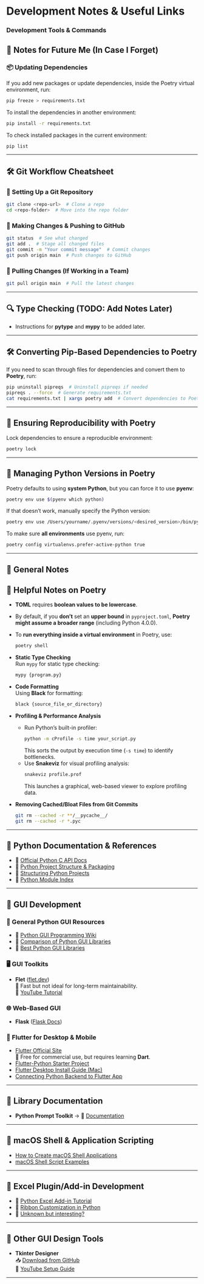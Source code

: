 # **Development Notes & Useful Links**


### **Development Tools & Commands**

## **📌 Notes for Future Me (In Case I Forget)**

### **📦 Updating Dependencies**
If you add new packages or update dependencies, inside the Poetry virtual environment, run:

```sh
pip freeze > requirements.txt
```

To install the dependencies in another environment:

```sh
pip install -r requirements.txt
```

To check installed packages in the current environment:

```sh
pip list
```

---

## **🛠 Git Workflow Cheatsheet**
### **📌 Setting Up a Git Repository**
```sh
git clone <repo-url>  # Clone a repo
cd <repo-folder>  # Move into the repo folder
```

### **📝 Making Changes & Pushing to GitHub**
```sh
git status  # See what changed
git add .  # Stage all changed files
git commit -m "Your commit message"  # Commit changes
git push origin main  # Push changes to GitHub
```

### **🔄 Pulling Changes (If Working in a Team)**
```sh
git pull origin main  # Pull the latest changes
```

---

## **🔍 Type Checking (TODO: Add Notes Later)**
- Instructions for **pytype** and **mypy** to be added later.

---

## **🛠 Converting Pip-Based Dependencies to Poetry**
If you need to scan through files for dependencies and convert them to **Poetry**, run:

```sh
pip uninstall pipreqs  # Uninstall pipreqs if needed
pipreqs . --force  # Generate requirements.txt
cat requirements.txt | xargs poetry add  # Convert dependencies to Poetry
```

---

## **🔄 Ensuring Reproducibility with Poetry**
Lock dependencies to ensure a reproducible environment:

```sh
poetry lock
```

---

## **🐍 Managing Python Versions in Poetry**
Poetry defaults to using **system Python**, but you can force it to use **pyenv**:

```sh
poetry env use $(pyenv which python)
```

If that doesn’t work, manually specify the Python version:

```sh
poetry env use /Users/yourname/.pyenv/versions/<desired_version>/bin/python
```

To make sure **all environments** use pyenv, run:

```sh
poetry config virtualenvs.prefer-active-python true
```

---

## **📌 General Notes**

## **📌 Helpful Notes on Poetry**
- **TOML** requires **boolean values to be lowercase**.
- By default, if you **don’t** set an **upper bound** in `pyproject.toml`, **Poetry might assume a broader range** (including Python 4.0.0).
- To **run everything inside a virtual environment** in Poetry, use:

  ```sh
  poetry shell
  ```


- **Static Type Checking**  
  Run `mypy` for static type checking:  
  ```sh
  mypy {program.py}
  ```
- **Code Formatting**  
  Using **Black** for formatting:  
  ```sh
  black {source_file_or_directory}
  ```
- **Profiling & Performance Analysis**
  - Run Python’s built-in profiler:
    ```sh
    python -m cProfile -s time your_script.py
    ```
    This sorts the output by execution time (`-s time`) to identify bottlenecks.
  - Use **Snakeviz** for visual profiling analysis:
    ```sh
    snakeviz profile.prof
    ```
    This launches a graphical, web-based viewer to explore profiling data.

- **Removing Cached/Bloat Files from Git Commits**
  ```sh
  git rm --cached -r **/__pycache__/
  git rm --cached -r *.pyc
  ```

---

## **📌 Python Documentation & References**
- 📖 [Official Python C API Docs](https://docs.python.org/3/c-api/intro.html)
- 📖 [Python Project Structure & Packaging](https://medium.com/@joshuale/a-practical-guide-to-python-project-structure-and-packaging-90c7f7a04f95)
- 📖 [Structuring Python Projects](https://docs.python-guide.org/writing/structure/)
- 📖 [Python Module Index](https://docs.python.org/3/py-modindex.html)

---

## **📌 GUI Development**
### **🚀 General Python GUI Resources**
- 📖 [Python GUI Programming Wiki](https://wiki.python.org/moin/GuiProgramming)
- 📖 [Comparison of Python GUI Libraries](https://www.pythonguis.com/faq/which-python-gui-library/)
- 📖 [Best Python GUI Libraries](https://www.bairesdev.com/blog/best-python-gui-libraries/)

### **🖥️ GUI Toolkits**
- **Flet** ([flet.dev](https://flet.dev))  
  🚀 Fast but not ideal for long-term maintainability.  
  🎥 [YouTube Tutorial](https://www.youtube.com/watch?v=JJCjAUmNXBs)

### **🌐 Web-Based GUI**
- **Flask** ([Flask Docs](https://flask.palletsprojects.com/en/3.0.x/))

### **📱 Flutter for Desktop & Mobile**
- [Flutter Official Site](https://flutter.dev)  
  🚨 Free for commercial use, but requires learning **Dart**.  
- [Flutter-Python Starter Project](https://github.com/maxim-saplin/flutter_python_starter)  
- [Flutter Desktop Install Guide (Mac)](https://docs.flutter.dev/get-started/install/macos/desktop)
- [Connecting Python Backend to Flutter App](https://medium.com/@sudeshnb/to-connect-a-python-backend-to-a-flutter-mobile-app-a9f61f8d54f2#:~:text=78-,To%20connect%20a%20Python%20backend%20to%20a%20Flutter%20mobile%20app,for%20handling%20the%20app%27s%20state.)

---

## **📌 Library Documentation**
- **Python Prompt Toolkit** → 📖 [Documentation](https://python-prompt-toolkit.readthedocs.io/en/master/)

---

## **📌 macOS Shell & Application Scripting**
- [How to Create macOS Shell Applications](https://mathiasbynens.be/notes/shell-script-mac-apps)
- [macOS Shell Script Examples](https://gist.github.com/mathiasbynens/674099)

---

## **📌 Excel Plugin/Add-in Development**
- 🎥 [Python Excel Add-in Tutorial](https://youtu.be/K6pRl7XHBAU?feature=shared)
- 🎥 [Ribbon Customization in Python](https://www.youtube.com/watch?v=G_Egf3oxghI)
- 🎥 [Unknown but interesting?](https://www.youtube.com/watch?v=MwZwr5Tvyxo)

---

## **📌 Other GUI Design Tools**
- **Tkinter Designer**  
  📥 [Download from GitHub](https://github.com/ParthJadhav/Tkinter-Designer)  
  🎥 [YouTube Setup Guide](https://www.youtube.com/watch?v=9oaqCMwcoQ4)

---

